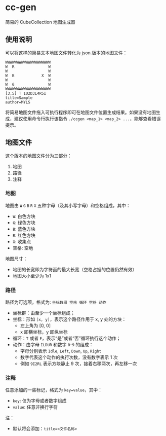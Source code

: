 # cc-gen

简易的 CubeCollection 地图生成器

## 使用说明

可以将这样的简易文本地图文件转化为 json 版本的地图文件：

```text
WWWWWWWWWWWWWWWWWWWW
W  R               W
W                  W
W  B            X  W
W                  W
W  G               W
WWWWWWWWWWWWWWWWWWWW
[3,5] T 1U2D3L4R5I
title=Sample
author=MYLS
```

将简易地图文件拖入可执行程序即可在地图文件位置生成结果。如果没有地图生成，建议使用命令行执行该指令 `./ccgen <map_1> <map_2> ...`，能够查看错误提示。

## 地图文件

这个版本的地图文件分为三部分：

1. 地图
2. 路径
3. 注释

### 地图

地图由 `W` `G` `B` `R` `X` 五种字母（及其小写字母）和空格组成，其中：

- `W`: 白色方块
- `G`: 绿色方块
- `B`: 蓝色方块
- `R`: 红色方块
- `X`: 收集点
- 空格: 空地

地图尺寸：

- 地图的长宽即为字符画的最大长宽（空格占据的位置仍然有效）
- 地图大小至少为 1x1

### 路径

路径为可选项，格式为: `坐标数组 空格 循环 空格 动作`

- 坐标群：由至少一个坐标组成；
- 坐标：形如 `[x, y]`，表示这个路径作用于 x, y 处的方块：
  - 左上角为 [0, 0]
  - x 即横坐标，y 即纵坐标
- 循环：`T` 或者 `F`，表示“是”或者“否”循环执行这个动作；
- 动作：由字母 `ILDUR` 和数字 `0`-`9` 的组成：
  - 字母分别表示 `Idle`, `Left`, `Down`, `Up`, `Right`
  - 数字代表这个动作的执行次数，没有数字表示 1 次
  - 例如 `9I2RL` 表示方块静止 9 次，接着右移两次，再左移一次

### 注释

任意添加的一些标记，格式为 `key=value`，其中：

- `key`: 仅为字母或者数字组成
- `value`: 任意非换行字符

注：

- 默认将会添加：`title=<文件名称>`
